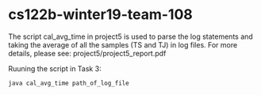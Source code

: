 # cs122b-winter19-team-108

The script cal_avg_time in project5 is used to parse the log statements and taking the average of all the samples (TS and TJ) in log files. For more details, please see: project5/project5_report.pdf

Ruuning the script in Task 3:
```
java cal_avg_time path_of_log_file
```